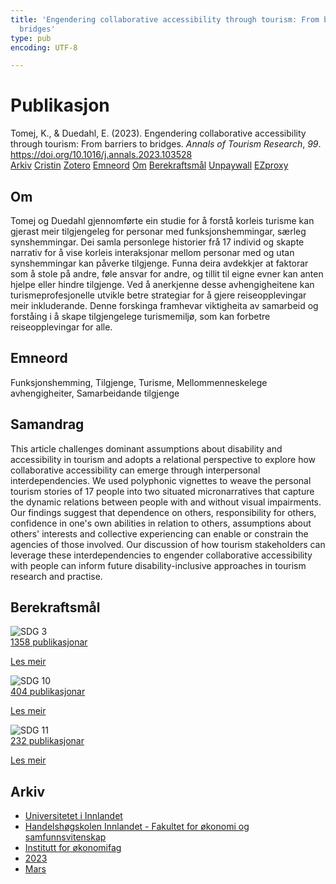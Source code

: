 ```yaml
---
title: 'Engendering collaborative accessibility through tourism: From barriers to
  bridges'
type: pub
encoding: UTF-8

---
```

<h1>Publikasjon</h1>
<article id="csl-bib-container-9BJ8TFKP" class="csl-bib-container">
  <div class="csl-bib-body"> <div class="csl-entry">Tomej, K., &#38; Duedahl, E. (2023). Engendering collaborative accessibility through tourism: From barriers to bridges. <i>Annals of Tourism Research</i>, <i>99</i>. <a href="https://doi.org/10.1016/j.annals.2023.103528">https://doi.org/10.1016/j.annals.2023.103528</a></div> </div>
  <div class="csl-bib-buttons">
    <a href="#taxonomy-article-9BJ8TFKP" alt="archive" class="csl-bib-button">Arkiv</a>
    <a href="https://app.cristin.no/results/show.jsf?id=2136171" alt="Cristin" class="csl-bib-button">Cristin</a>
    <a href="http://zotero.org/groups/5881554/items/9BJ8TFKP" alt="Zotero" class="csl-bib-button">Zotero</a>
    <a href="#keywords-article-9BJ8TFKP" alt="keywords" class="csl-bib-button">Emneord</a>
    <a href="#about-article-9BJ8TFKP" alt="about_pub" class="csl-bib-button">Om</a>
    <a href="#sdg-article-9BJ8TFKP" alt="sdg" class="csl-bib-button">Berekraftsmål</a>
    <a href="https://doi.org/10.1016/j.annals.2023.103528" alt="Unpaywall" class="csl-bib-button">Unpaywall</a>
    <a href="https://doi.org/10.1016/j.annals.2023.103528" alt="EZproxy" class="csl-bib-button">EZproxy</a>
  </div>
  <div id="csl-bib-meta-container-9BJ8TFKP"></div>
</article>
<div id="csl-bib-meta-9BJ8TFKP" class="csl-bib-meta">
  <article id="about-article-9BJ8TFKP" class="about_pub-article">
    <h1>Om</h1>
    Tomej og Duedahl gjennomførte ein studie for å forstå korleis turisme kan gjerast meir tilgjengeleg for personar med funksjonshemmingar, særleg synshemmingar. Dei samla personlege historier frå 17 individ og skapte narrativ for å vise korleis interaksjonar mellom personar med og utan synshemmingar kan påverke tilgjenge. Funna deira avdekkjer at faktorar som å stole på andre, føle ansvar for andre, og tillit til eigne evner kan anten hjelpe eller hindre tilgjenge. Ved å anerkjenne desse avhengigheitene kan turismeprofesjonelle utvikle betre strategiar for å gjere reiseopplevingar meir inkluderande. Denne forskinga framhevar viktigheita av samarbeid og forståing i å skape tilgjengelege turismemiljø, som kan forbetre reiseopplevingar for alle.
  </article>
  <article id="keywords-article-9BJ8TFKP" class="keywords-article">
    <h1>Emneord</h1>
    Funksjonshemming, Tilgjenge, Turisme, Mellommenneskelege avhengigheiter, Samarbeidande tilgjenge
  </article>
  <article id="abstract-article-9BJ8TFKP" class="abstract-article">
    <h1>Samandrag</h1>
    This article challenges dominant assumptions about disability and accessibility in tourism and adopts a relational perspective to explore how collaborative accessibility can emerge through interpersonal interdependencies. We used polyphonic vignettes to weave the personal tourism stories of 17 people into two situated micronarratives that capture the dynamic relations between people with and without visual impairments. Our findings suggest that dependence on others, responsibility for others, confidence in one's own abilities in relation to others, assumptions about others' interests and collective experiencing can enable or constrain the agencies of those involved. Our discussion of how tourism stakeholders can leverage these interdependencies to engender collaborative accessibility with people can inform future disability-inclusive approaches in tourism research and practise.
  </article>
  <article id="sdg-article-9BJ8TFKP" class="sdg-article">
    <h1>Berekraftsmål</h1>
    <div class="sdg-container"><div id="sdg3" class="sdg">
        <img src="{{< params subfolder >}}images/sdg/sdg03_nn.png" class="image" alt="SDG 3">
        <div class="sdg-overlay">
          <a href="{{< params subfolder >}}nn/archive/?sdg=3#archive" class="sdg-publication-count"><span>1358</span> publikasjonar</a>
          <p><a href="https://fn.no/om-fn/fns-baerekraftsmaal/god-helse-og-livskvalitet?lang=nno-NO" class="sdg-read-more">Les meir</a></p>
        </div>
      </div> <div id="sdg10" class="sdg">
        <img src="{{< params subfolder >}}images/sdg/sdg10_nn.png" class="image" alt="SDG 10">
        <div class="sdg-overlay">
          <a href="{{< params subfolder >}}nn/archive/?sdg=10#archive" class="sdg-publication-count"><span>404</span> publikasjonar</a>
          <p><a href="https://fn.no/om-fn/fns-baerekraftsmaal/mindre-ulikhet?lang=nno-NO" class="sdg-read-more">Les meir</a></p>
        </div>
      </div> <div id="sdg11" class="sdg">
        <img src="{{< params subfolder >}}images/sdg/sdg11_nn.png" class="image" alt="SDG 11">
        <div class="sdg-overlay">
          <a href="{{< params subfolder >}}nn/archive/?sdg=11#archive" class="sdg-publication-count"><span>232</span> publikasjonar</a>
          <p><a href="https://fn.no/om-fn/fns-baerekraftsmaal/baerekraftige-byer-og-lokalsamfunn?lang=nno-NO" class="sdg-read-more">Les meir</a></p>
        </div>
      </div></div>
  </article>
  <article id="taxonomy-article-9BJ8TFKP" class="taxonomy-article">
    <h1>Arkiv</h1>
    <ul>
      <li><a href="{{< params subfolder >}}nn/archive/?key=3DCRN523">Universitetet i Innlandet</a></li>
      <li><a href="{{< params subfolder >}}nn/archive/?key=DU8Q9LN9">Handelshøgskolen Innlandet - Fakultet for økonomi og samfunnsvitenskap</a></li>
      <li><a href="{{< params subfolder >}}nn/archive/?key=3IQA89I8">Institutt for økonomifag</a></li>
      <li><a href="{{< params subfolder >}}nn/archive/?key=RD9NIUZB">2023</a></li>
      <li><a href="{{< params subfolder >}}nn/archive/?key=UD62IL5L">Mars</a></li>
    </ul>
  </article>
</div>
